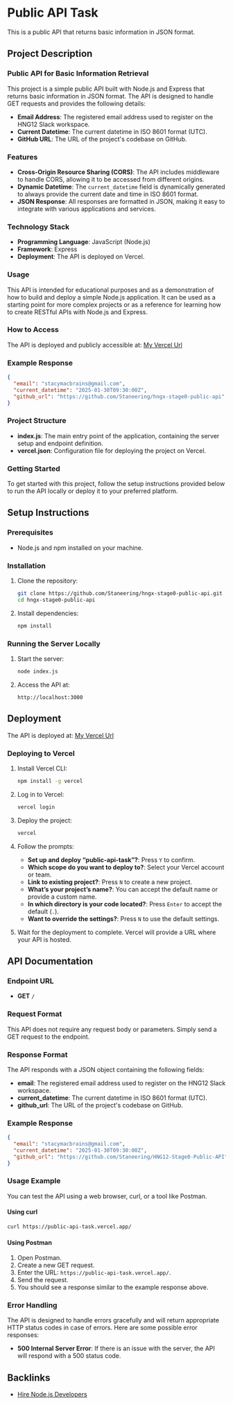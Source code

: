 

# Public API Task

This is a public API that returns basic information in JSON format.

## Project Description

### Public API for Basic Information Retrieval

This project is a simple public API built with Node.js and Express that returns basic information in JSON format. The API is designed to handle GET requests and provides the following details:

- **Email Address**: The registered email address used to register on the HNG12 Slack workspace.
- **Current Datetime**: The current datetime in ISO 8601 format (UTC).
- **GitHub URL**: The URL of the project's codebase on GitHub.

### Features

- **Cross-Origin Resource Sharing (CORS)**: The API includes middleware to handle CORS, allowing it to be accessed from different origins.
- **Dynamic Datetime**: The `current_datetime` field is dynamically generated to always provide the current date and time in ISO 8601 format.
- **JSON Response**: All responses are formatted in JSON, making it easy to integrate with various applications and services.

### Technology Stack

- **Programming Language**: JavaScript (Node.js)
- **Framework**: Express
- **Deployment**: The API is deployed on Vercel.

### Usage

This API is intended for educational purposes and as a demonstration of how to build and deploy a simple Node.js application. It can be used as a starting point for more complex projects or as a reference for learning how to create RESTful APIs with Node.js and Express.

### How to Access

The API is deployed and publicly accessible at: [My Vercel Url](https://public-api-task.vercel.app/)

### Example Response

```json
{
  "email": "stacymacbrains@gmail.com",
  "current_datetime": "2025-01-30T09:30:00Z",
  "github_url": "https://github.com/Staneering/hngx-stage0-public-api"
}
```

### Project Structure

- **index.js**: The main entry point of the application, containing the server setup and endpoint definition.
- **vercel.json**: Configuration file for deploying the project on Vercel.

### Getting Started

To get started with this project, follow the setup instructions provided below to run the API locally or deploy it to your preferred platform.

## Setup Instructions

### Prerequisites

- Node.js and npm installed on your machine.

### Installation

1. Clone the repository:
   ```bash
   git clone https://github.com/Staneering/hngx-stage0-public-api.git
   cd hngx-stage0-public-api
   ```

2. Install dependencies:
   ```bash
   npm install
   ```

### Running the Server Locally

1. Start the server:
   ```bash
   node index.js
   ```

2. Access the API at:
   ```
   http://localhost:3000
   ```

## Deployment

The API is deployed at: [My Vercel Url](https://public-api-task.vercel.app/)

### Deploying to Vercel

1. Install Vercel CLI:
   ```bash
   npm install -g vercel
   ```

2. Log in to Vercel:
   ```bash
   vercel login
   ```

3. Deploy the project:
   ```bash
   vercel
   ```

4. Follow the prompts:
   - **Set up and deploy “public-api-task”?**: Press `Y` to confirm.
   - **Which scope do you want to deploy to?**: Select your Vercel account or team.
   - **Link to existing project?**: Press `N` to create a new project.
   - **What’s your project’s name?**: You can accept the default name or provide a custom name.
   - **In which directory is your code located?**: Press `Enter` to accept the default (`.`).
   - **Want to override the settings?**: Press `N` to use the default settings.

5. Wait for the deployment to complete. Vercel will provide a URL where your API is hosted.

## API Documentation

### Endpoint URL

- **GET** `/`

### Request Format

This API does not require any request body or parameters. Simply send a GET request to the endpoint.

### Response Format

The API responds with a JSON object containing the following fields:

- **email**: The registered email address used to register on the HNG12 Slack workspace.
- **current_datetime**: The current datetime in ISO 8601 format (UTC).
- **github_url**: The URL of the project's codebase on GitHub.

### Example Response

```json
{
  "email": "stacymacbrains@gmail.com",
  "current_datetime": "2025-01-30T09:30:00Z",
  "github_url": "https://github.com/Staneering/HNG12-Stage0-Public-API"
}
```

### Usage Example

You can test the API using a web browser, curl, or a tool like Postman.

#### Using curl

```bash
curl https://public-api-task.vercel.app/
```

#### Using Postman

1. Open Postman.
2. Create a new GET request.
3. Enter the URL: `https://public-api-task.vercel.app/`.
4. Send the request.
5. You should see a response similar to the example response above.

### Error Handling

The API is designed to handle errors gracefully and will return appropriate HTTP status codes in case of errors. Here are some possible error responses:

- **500 Internal Server Error**: If there is an issue with the server, the API will respond with a 500 status code.

## Backlinks

- [Hire Node.js Developers](https://hng.tech/hire/nodejs-developers)


